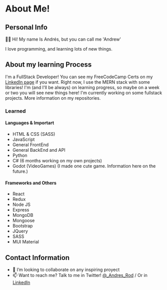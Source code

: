 # About Me!
## Personal Info

👋🏻 Hi! My name Is Andrés, but you can call me 'Andrew'


I love programming, and learning lots of new things. 


## About my learning Process

I'm a FullStack Developer!
You can see my FreeCodeCamp Certs on my [LinkedIn page](https://www.linkedin.com/in/andres-felipe-rodr%C3%ADguez-gallego-9055131b0/) if you want.
Right now, I use the MERN stack with some libraries! I'm (and I'll be always) on learning progress, so maybe on a week or two you will see new things here!
I'm currently working on some fullstack projects. More information on my repositories.

### Learned

#### Languages & Importart
- HTML & CSS (SASS)
- JavaScript
- General FrontEnd
- General BackEnd and API
- Python
- C# (6 months working on my own projects)
- Godot (VideoGames) (I made one cute game. Information here on the future.)

#### Frameworks and Others
- React
- Redux
- Node JS
- Express
- MongoDB
- Mongoose
- Bootstrap
- JQuery
- SASS
- MUI Material


## Contact Information


- 💞️ I’m looking to collaborate on any inspiring proyect
- 📫 Want to reach me? Talk to me in Twitter! [@_Andres_Rod](https://twitter.com/_Andres_Rod) / Or in [LinkedIn](https://www.linkedin.com/in/andres-felipe-rodr%C3%ADguez-gallego-9055131b0/)

<!---
andres-rod-g/andres-rod-g is a ✨ special ✨ repository because its `README.md` (this file) appears on your GitHub profile.
You can click the Preview link to take a look at your changes.
--->

